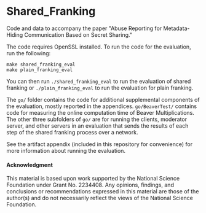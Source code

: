 # Shared_Franking

Code and data to accompany the paper "Abuse Reporting for Metadata-Hiding Communication Based on Secret Sharing."


The code requires OpenSSL installed. To run the code for the evaluation, run the following:

```
make shared_franking_eval
make plain_franking_eval
```

You can then run ``./shared_franking_eval`` to run the evaluation of shared franking or ``./plain_franking_eval`` to run the evaluation for plain franking.

The ``go/`` folder contains the code for additional supplemental components of the evaluation, mostly reported in the appendices. ``go/BeaverTest/`` contains code for measuring the online computation time of Beaver Multiplications. The other three subfolders of ``go/`` are for running the clients, moderator server, and other servers in an evaluation that sends the results of each step of the shared franking process over a network. 


See the artifact appendix (included in this repository for convenience) for more information about running the evaluation. 

#### Acknowledgment

This material is based upon work supported by the National Science Foundation under Grant No. 2234408. Any opinions, findings, and conclusions or recommendations expressed in this material are those of the author(s) and do not necessarily reflect the views of the National Science Foundation.
